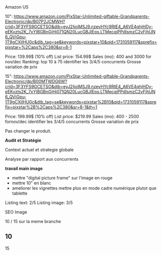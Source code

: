 Amazon US

10": https://www.amazon.com/PixStar-Unlimited-giftable-Grandparents-Electronic/dp/B07P2JCMWH?crid=3F3YFS9GCETSO&dib=eyJ2IjoiMSJ9.nzevHYc9RtE4_A6VE4qhjHDy-eEKvzts2K_7xYIBGBnGjHj071QN20LucGBJIEps.LTMecqjPPdIsmzC2vFjhUN6_QViGpu-1T9gCXiIHU0c&dib_tag=se&keywords=pixstar+10&qid=1731059117&sprefix=pixstar+%2Caps%2C380&sr=8-1

Price: 139.99$ (10% off)
List price: 154.99$
Sales (mo): 400 and 3000 for nov/dec
Ranking: top 10 à 75
identifier les 3/4/5 concurrents
Grosse variation de prix

15": https://www.amazon.com/PixStar-Unlimited-giftable-Grandparents-Electronic/dp/B00MTWDG6W?crid=3F3YFS9GCETSO&dib=eyJ2IjoiMSJ9.nzevHYc9RtE4_A6VE4qhjHDy-eEKvzts2K_7xYIBGBnGjHj071QN20LucGBJIEps.LTMecqjPPdIsmzC2vFjhUN6_QViGpu-1T9gCXiIHU0c&dib_tag=se&keywords=pixstar%2B10&qid=1731059117&sprefix=pixstar%2B%2Caps%2C380&sr=8-1&th=1

Price: 199.99$ (10% off)
List price: $219.99
Sales (mo): 400 - 2500 fornov/dec
identifier les 3/4/5 concurrents
Grosse variation de prix

Pas changer le produit.

**Audit et Stratégie**

Context actuel et strategie globale

Analyse par rapport aux concurrents

**travail main image**
- mettre "digital picture frame" sur l'image en rouge
- mettre 10" en blanc
- ameliorer les vignettes mettre plus en mode cadre numérique plutot que tablette



Listing text: 2/5
Listing image: 3/5



SEO
Image

10 / 15 sur la meme branche

10
- 

15
